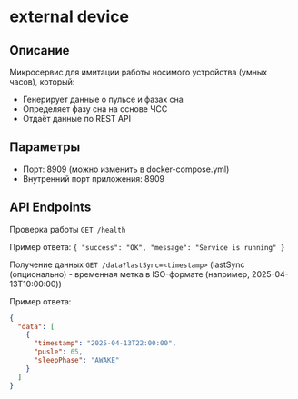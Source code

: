 # external device

## Описание

Микросервис для имитации работы носимого устройства (умных часов), который:

- Генерирует данные о пульсе и фазах сна
- Определяет фазу сна на основе ЧСС
- Отдаёт данные по REST API

## Параметры

- Порт: 8909 (можно изменить в docker-compose.yml)
- Внутренний порт приложения: 8909

## API Endpoints

Проверка работы
`GET /health`

Пример ответа: `{
"success": "OK",
"message": "Service is running"
}`

Получение данных `GET /data?lastSync=<timestamp>` (lastSync (опционально) - временная метка в
ISO-формате (например, 2025-04-13T10:00:00))

Пример ответа:

```json
{
  "data": [
    {
      "timestamp": "2025-04-13T22:00:00",
      "pusle": 65,
      "sleepPhase": "AWAKE"
    }
  ]
}
```
